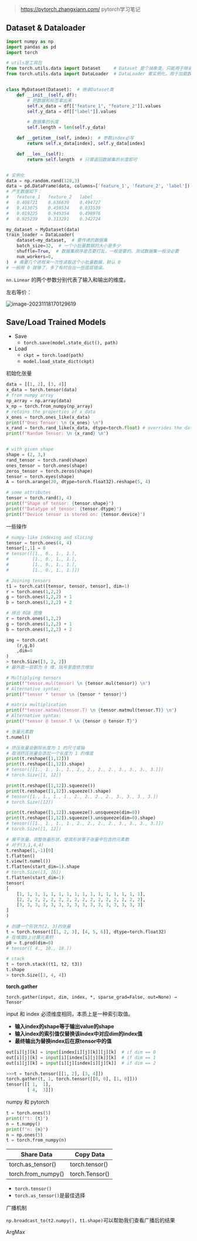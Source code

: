> https://pytorch.zhangxiann.com/ pytorch学习笔记

## Dataset & Dataloader

```python
import numpy as np
import pandas as pd
import torch

# utils是工具包
from torch.utils.data import Dataset     # Dataset 是个抽象类，只能用于继承
from torch.utils.data import DataLoader  # DataLoader 需实例化，用于加载数据


class MyDataset(Dataset):  # 继承Dataset类
    def __init__(self, df):
        # 把数据和标签拿出来
        self.x_data = df[["feature_1", "feature_2"]].values
        self.y_data = df[["label"]].values

        # 数据集的长度
        self.length = len(self.y_data)

    def __getitem__(self, index):  # 参数index必写
        return self.x_data[index], self.y_data[index]

    def __len__(self):
        return self.length  # 只需返回数据集的长度即可


# 实例化
data = np.random.rand(128,3)
data = pd.DataFrame(data, columns=['feature_1', 'feature_2', 'label'])
# 产生数据如下：
#	feature_1	feature_2	label
#	0.408721	0.636639	0.494727
#	0.413075	0.459534	0.033539
#	0.019225	0.949354	0.498976
#	0.925239	0.313291	0.342724

my_dataset = MyDataset(data)
train_loader = DataLoader(
    dataset=my_dataset,  # 要传递的数据集
    batch_size=32,  # 一个小批量数据的大小是多少
    shuffle=True,  # 数据集顺序是否要打乱，一般是要的。测试数据集一般没必要
    num_workers=0,
)  # 需要几个进程来一次性读取这个小批量数据，默认 0
# 一般用 0 就够了，多了有时会出一些底层错误。
```

`nn.Linear` 的两个参数分别代表了输入和输出的维度。

左右等价：

![image-20231118170129619](.static/image-20231118170129619.png)

## Save/Load Trained Models 

- Save 
  - `torch.save(model.state_dict(), path) `
- Load  
  - `ckpt = torch.load(path) `
  - `model.load_state_dict(ckpt)`

初始化张量

```python
data = [[1, 2], [3, 4]]
x_data = torch.tensor(data)
# from numpy array
np_array = np.array(data)
x_np = torch.from_numpy(np_array)
# retains the properties of x_data
x_ones = torch.ones_like(x_data) 
print(f"Ones Tensor: \n {x_ones} \n")
x_rand = torch.rand_like(x_data, dtype=torch.float) # overrides the datatype of x_data
print(f"Random Tensor: \n {x_rand} \n")


# with given shape
shape = (2, 3,)
rand_tensor = torch.rand(shape)
ones_tensor = torch.ones(shape)
zeros_tensor = torch.zeros(shape)
tensor = torch.eyes(shape)
A = torch.arange(20, dtype=torch.float32).reshape(5, 4)

# some attributes
tensor = torch.rand(3, 4)
print(f"Shape of tensor: {tensor.shape}")
print(f"Datatype of tensor: {tensor.dtype}")
print(f"Device tensor is stored on: {tensor.device}")
```

一些操作

```python
# numpy-like indexing and slicing
tensor = torch.ones(4, 4)
tensor[:,1] = 0
# tensor([[1., 0., 1., 1.],
#         [1., 0., 1., 1.],
#         [1., 0., 1., 1.],
#         [1., 0., 1., 1.]])

# Joining tensors 
t1 = torch.cat([tensor, tensor, tensor], dim=1)
r = torch.ones(1,2,2)
g = torch.ones(1,2,2) + 1
b = torch.ones(1,2,2) + 2

# 拼合 RGB 图像
r = torch.ones(1,2,2)
g = torch.ones(1,2,2) + 1
b = torch.ones(1,2,2) + 2

img = torch.cat(
    (r,g,b)
    ,dim=0
)
> torch.Size([3, 2, 2])
# 最外面一层即为 0 维，括号里面依次增加

# Multiplying tensors
print(f"tensor.mul(tensor) \n {tensor.mul(tensor)} \n")
# Alternative syntax:
print(f"tensor * tensor \n {tensor * tensor}")

# matrix multiplication
print(f"tensor.matmul(tensor.T) \n {tensor.matmul(tensor.T)} \n")
# Alternative syntax:
print(f"tensor @ tensor.T \n {tensor @ tensor.T}")

# 张量元素数 
t.numel()

# 挤压张量会删除长度为 1 的尺寸或轴
# 取消挤压张量会添加一个长度为 1 的维度
print(t.reshape([1,12]))
print(t.reshape([1,12]).shape)
# tensor([[1., 1., 1., 1., 2., 2., 2., 2., 3., 3., 3., 3.]])
# torch.Size([1, 12])

print(t.reshape([1,12]).squeeze())
print(t.reshape([1,12]).squeeze().shape)
# tensor([1., 1., 1., 1., 2., 2., 2., 2., 3., 3., 3., 3.])
# torch.Size([12])

print(t.reshape([1,12]).squeeze().unsqueeze(dim=0))
print(t.reshape([1,12]).squeeze().unsqueeze(dim=0).shape)
# tensor([[1., 1., 1., 1., 2., 2., 2., 2., 3., 3., 3., 3.]])
# torch.Size([1, 12])

# 展平张量，调整张量形状，使其形状等于张量中包含的元素数
# 对于(3,1,4,4)
t.reshape(1,-1)[0]
t.flatten()
t.view(t.numel())
t.flatten(start_dim=1).shape
# torch.Size([3, 16])
t.flatten(start_dim=1)
tensor(
[
    [1, 1, 1, 1, 1, 1, 1, 1, 1, 1, 1, 1, 1, 1, 1, 1],
    [2, 2, 2, 2, 2, 2, 2, 2, 2, 2, 2, 2, 2, 2, 2, 2],
    [3, 3, 3, 3, 3, 3, 3, 3, 3, 3, 3, 3, 3, 3, 3, 3]
]
)

# 创建一个形状为[2, 3]的张量
t = torch.tensor([[1, 2, 3], [4, 5, 6]], dtype=torch.float32)
# 在维度0上计算元素积
p0 = t.prod(dim=0)
# tensor([ 4., 10., 18.])

# stack
t = torch.stack((t1, t2, t3))
t.shape
> torch.Size([3, 4, 4])


```

**torch.gather**

`torch.gather(input, dim, index, *, sparse_grad=False, out=None) → Tensor`

input 和 index 必须维度相同，本质上是一种索引取值。

- **输入index的shape等于输出value的shape**
- **输入index的索引值仅替换该index中对应dim的index值**
- **最终输出为替换index后在原tensor中的值**


```python
out[i][j][k] = input[index[i][j][k]][j][k]  # if dim == 0
out[i][j][k] = input[i][index[i][j][k]][k]  # if dim == 1
out[i][j][k] = input[i][j][index[i][j][k]]  # if dim == 2
```

```python
>>>t = torch.tensor([[1, 2], [3, 4]])
torch.gather(t, 1, torch.tensor([[0, 0], [1, 0]]))
tensor([[ 1,  1],
        [ 4,  3]])
```









numpy 和 pytorch

```python
t = torch.ones(5)
print(f"t: {t}")
n = t.numpy()
print(f"n: {n}")
n = np.ones(5)
t = torch.from_numpy(n)
```

| Share Data         | Copy Data      |
| ------------------ | -------------- |
| torch.as_tensor()  | torch.tensor() |
| torch.from_numpy() | torch.Tensor() |

- `torch.tensor()`
- `torch.as_tensor()`是最佳选择

广播机制

`np.broadcast_to(t2.numpy(), t1.shape)`可以帮助我们查看广播后的结果

ArgMax 

